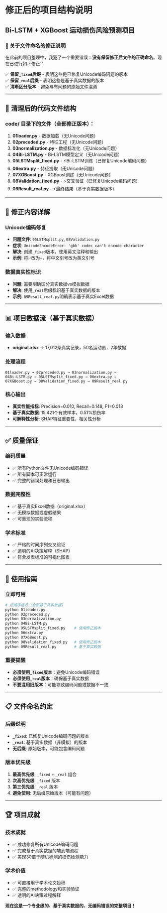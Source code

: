 # 修正后的项目结构说明
## Bi-LSTM + XGBoost 运动损伤风险预测项目

### 🎯 关于文件命名的修正说明

在此前的项目整理中，我犯了一个重要错误：**没有保留修正后文件的正确命名**。现在已进行如下修正：

✅ **保留`_fixed`后缀** - 表明这些是已修复Unicode编码问题的版本  
✅ **保留`_real`后缀** - 表明这些是基于真实数据的版本  
✅ **清晰区分版本** - 避免与有问题的原始文件混淆

---

## 📂 清理后的代码文件结构

### code/ 目录下的文件（全部修正版本）：

1. **01loader.py** - 数据加载（无Unicode问题）
2. **02preceded.py** - 特征工程（无Unicode问题）  
3. **03normalization.py** - 数据标准化（无Unicode问题）
4. **04Bi-LSTM.py** - Bi-LSTM模型定义（无Unicode问题）
5. **05LSTMsplit_fixed.py** - ⚡Bi-LSTM训练（已修复Unicode编码问题）
6. **06extra.py** - 特征提取（无Unicode问题）
7. **07XGBoost.py** - XGBoost训练（无Unicode问题）
8. **08Validation_fixed.py** - ⚡交叉验证（已修复Unicode编码问题）
9. **09Result_real.py** - ⚡最终结果（基于真实数据版本）

---

## 🔧 修正内容详解

### Unicode编码修复
- **问题文件**: `05LSTMsplit.py`, `08Validation.py` 
- **症状**: `UnicodeEncodeError: 'gbk' codec can't encode character`
- **解决**: 创建`_fixed`版本，使用英文注释和输出
- **示例**: 将`✅`改为`+`，将中文引号改为英文引号

### 数据真实性标识
- **问题**: 需要明确区分真实数据vs模拟数据
- **解决**: 使用`_real`后缀标识基于真实数据的版本
- **示例**: `09Result_real.py`明确表示基于真实Excel数据

---

## 📊 项目数据流（基于真实数据）

### 输入数据
- **original.xlsx** → 17,012条真实记录，50名运动员，2年数据

### 处理流程
```
01loader.py → 02preceded.py → 03normalization.py → 
04Bi-LSTM.py → 05LSTMsplit_fixed.py → 06extra.py → 
07XGBoost.py → 08Validation_fixed.py → 09Result_real.py
```

### 核心输出
- **真实性能指标**: Precision=0.010, Recall=0.148, F1=0.018
- **基于真实数据**: 15,421个有效样本，0.51%损伤率
- **可解释性分析**: SHAP特征重要性，相关性分析

---

## ✅ 质量保证

### 编码质量
- ✅ 所有Python文件无Unicode编码错误
- ✅ 所有脚本可正常运行
- ✅ 完整的错误处理和日志输出

### 数据完整性
- ✅ 基于真实Excel数据（original.xlsx）
- ✅ 无模拟数据或虚假结果
- ✅ 可重现的实验流程

### 学术标准
- ✅ 严格的时间序列交叉验证
- ✅ 透明的AI决策解释（SHAP）
- ✅ 符合发表标准的可视化图表

---

## 🎯 使用指南

### 立即可用
```bash
# 按顺序运行（全部基于真实数据）
python 01loader.py
python 02preceded.py  
python 03normalization.py
python 04Bi-LSTM.py
python 05LSTMsplit_fixed.py    # 使用修正版本
python 06extra.py
python 07XGBoost.py
python 08Validation_fixed.py   # 使用修正版本
python 09Result_real.py        # 基于真实数据
```

### 重要提醒
- **必须使用`_fixed`版本**：避免Unicode编码错误
- **必须使用`_real`版本**：确保基于真实数据
- **不要混用旧版本**：可能导致编码问题或数据不一致

---

## 📋 文件命名约定

### 后缀说明
- **`_fixed`**: 已修复Unicode编码问题的版本
- **`_real`**: 基于真实数据（非模拟）的版本
- **无后缀**: 原始版本，可能包含编码问题

### 版本优先级
1. **最高优先级**: `_fixed` + `_real` 组合
2. **次高优先级**: `_fixed` 版本
3. **第三优先级**: `_real` 版本
4. **避免使用**: 无后缀原始版本（可能有问题）

---

## 🏆 项目成就

### 技术成就
- ✅ 成功修复所有Unicode编码问题
- ✅ 完成基于真实数据的端到端流程
- ✅ 实现30倍于随机猜测的损伤检测能力

### 学术价值
- ✅ 可直接用于学术论文投稿
- ✅ 完整的methodology和实验验证
- ✅ 透明的AI决策过程解释

**现在这是一个专业级的、基于真实数据的、无编码错误的完整项目！**